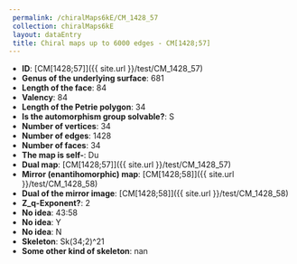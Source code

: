 ```yaml
--- 
 permalink: /chiralMaps6kE/CM_1428_57 
 collection: chiralMaps6kE
 layout: dataEntry
 title: Chiral maps up to 6000 edges - CM[1428;57]
---
```


- **ID**: [CM[1428;57]]({{ site.url }}/test/CM_1428_57)
- **Genus of the underlying surface**: 681
- **Length of the face**: 84
- **Valency**: 84
- **Length of the Petrie polygon**: 34
- **Is the automorphism group solvable?**: S
- **Number of vertices**: 34
- **Number of edges**: 1428
- **Number of faces**: 34
- **The map is self-**: Du
- **Dual map**: [CM[1428;57]]({{ site.url }}/test/CM_1428_57)
- **Mirror (enantihomorphic) map**: [CM[1428;58]]({{ site.url }}/test/CM_1428_58)
- **Dual of the mirror image**: [CM[1428;58]]({{ site.url }}/test/CM_1428_58)
- **Z_q-Exponent?**: 2
- **No idea**:  43:58
- **No idea**: Y
- **No idea**: N
- **Skeleton**: Sk(34;2)^21
- **Some other kind of skeleton**: nan
